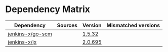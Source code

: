 # Dependency Matrix

Dependency | Sources | Version | Mismatched versions
---------- | ------- | ------- | -------------------
[jenkins-x/go-scm](https://github.com/jenkins-x/go-scm.git) |  | [1.5.32]() | 
[jenkins-x/jx](https://github.com/jenkins-x/jx.git) |  | [2.0.695](https://github.com/jenkins-x/jx/releases/tag/v2.0.695) | 
